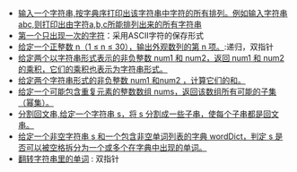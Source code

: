 + [输入一个字符串,按字典序打印出该字符串中字符的所有排列。例如输入字符串abc,则打印出由字符a,b,c所能排列出来的所有字符串](https://github.com/jikwjjw/JAVA-DataStructure/blob/String/StringSort.java)
+ [第一个只出现一次的字符](https://github.com/jikwjjw/JAVA-DataStructure/blob/String/FirstUniqChar.java)：采用ASCII字符的保存形式
+ [给定一个正整数 n（1 ≤ n ≤ 30），输出外观数列的第 n 项。](https://github.com/jikwjjw/JAVA-DataStructure/blob/String/CountAndSay.java):递归，双指针
+ [给定两个以字符串形式表示的非负整数 num1 和 num2，返回 num1 和 num2 的乘积，它们的乘积也表示为字符串形式。](https://github.com/jikwjjw/JAVA-DataStructure/blob/String/Multiply.java)
+ [给定两个字符串形式的非负整数 num1 和num2 ，计算它们的和。](https://github.com/jikwjjw/JAVA-DataStructure/blob/String/AddStrings.java)
+ [给定一个可能包含重复元素的整数数组 nums，返回该数组所有可能的子集（幂集）。](https://github.com/jikwjjw/JAVA-DataStructure/blob/String/Subsets.java)
+ [分割回文串,给定一个字符串 s，将 s 分割成一些子串，使每个子串都是回文串。](https://github.com/jikwjjw/JAVA-DataStructure/blob/String/Partition.java)
+ [给定一个非空字符串 s 和一个包含非空单词列表的字典 wordDict，判定 s 是否可以被空格拆分为一个或多个在字典中出现的单词。](https://github.com/jikwjjw/JAVA-DataStructure/blob/String/WordBreak.java)
+ [翻转字符串里的单词](https://github.com/jikwjjw/JAVA-DataStructure/blob/String/ReverseWords.java) : 双指针
